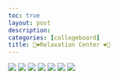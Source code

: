 ```yaml
---
toc: true
layout: post
description: 
categories: [collegeboard]
title: 🔆❤Relaxation Center ❤🔆
---
```


![]({{site.baseurl}}/images/IMG_7832.jpg)
![]({{site.baseurl}}/images/IMG_7833.jpg)
![]({{site.baseurl}}/images/IMG_7837.jpg)
![]({{site.baseurl}}/images/IMG_7838.jpg)
![]({{site.baseurl}}/images/IMG_7840.jpg)
![]({{site.baseurl}}/images/IMG_7841.jpg)
![]({{site.baseurl}}/images/IMG_7842.jpg)
